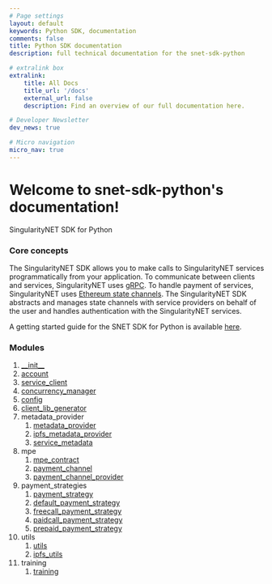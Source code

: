 ```yaml
---
# Page settings
layout: default
keywords: Python SDK, documentation
comments: false
title: Python SDK documentation
description: full technical documentation for the snet-sdk-python

# extralink box
extralink:
    title: All Docs
    title_url: '/docs'
    external_url: false
    description: Find an overview of our full documentation here.

# Developer Newsletter
dev_news: true

# Micro navigation
micro_nav: true
---
```

# Welcome to snet-sdk-python's documentation!

SingularityNET SDK for Python

### Core concepts

The SingularityNET SDK allows you to make calls to SingularityNET services programmatically from your application.
To communicate between clients and services, SingularityNET uses [gRPC](https://grpc.io/).
To handle payment of services, SingularityNET uses [Ethereum state channels](https://dev.singularitynet.io/docs/concepts/multi-party-escrow/).
The SingularityNET SDK abstracts and manages state channels with service providers on behalf of the user and handles authentication with the SingularityNET services.

A getting started guide for the SNET SDK for Python is available [here](https://github.com/singnet/snet-sdk-python/blob/master/README.md).

### Modules

1. [\_\_init\_\_](docs/python-sdk/doc_files/init)
2. [account](docs/python-sdk/doc_files/account)
3. [service_client](docs//python-sdk/doc_files/service_client)
4. [concurrency_manager](docs/python-sdk/doc_files/concurrency_manager)
5. [config](docs/python-sdk/doc_files/config)
6. [client_lib_generator](docs/python-sdk/doc_files/client_lib_generator)
7. metadata_provider
   1. [metadata_provider](docs/python-sdk/doc_files/metadata_provider)
   2. [ipfs_metadata_provider](docs/python-sdk/doc_files/ipfs_metadata_provider)
   3. [service_metadata](docs/python-sdk/doc_files/service_metadata)
8. mpe
   1. [mpe_contract](docs/python-sdk/doc_files/mpe_contract)
   2. [payment_channel](docs/python-sdk/doc_files/payment_channel)
   3. [payment_channel_provider](docs/python-sdk/doc_files/payment_channel_provider)
9. payment_strategies
   1. [payment_strategy](docs/python-sdk/doc_files/payment_strategy)
   2. [default_payment_strategy](docs/python-sdk/doc_files/default_payment_strategy)
   3. [freecall_payment_strategy](docs/python-sdk/doc_files/freecall_payment_strategy)
   4. [paidcall_payment_strategy](docs/python-sdk/doc_files/paidcall_payment_strategy)
   5. [prepaid_payment_strategy](docs/python-sdk/doc_files/prepaid_payment_strategy)
10. utils
    1. [utils](docs/python-sdk/doc_files/utils)  
    2. [ipfs_utils](docs/python-sdk/doc_files/ipfs_utils)
11. training
    1. [training](docs/python-sdk/doc_files/training)

    
